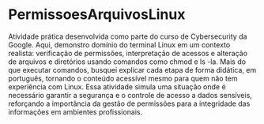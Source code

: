 # PermissoesArquivosLinux
Atividade prática desenvolvida como parte do curso de Cybersecurity da Google. Aqui, demonstro domínio do terminal Linux em um contexto realista: verificação de permissões, interpretação de acessos e alteração de arquivos e diretórios usando comandos como chmod e ls -la. Mais do que executar comandos, busquei explicar cada etapa de forma didática, em português, tornando o conteúdo acessível mesmo para quem não tem experiência com Linux. Essa atividade simula uma situação onde é necessário garantir a segurança e o controle de acesso a dados sensíveis, reforçando a importância da gestão de permissões para a integridade das informações em ambientes profissionais.
